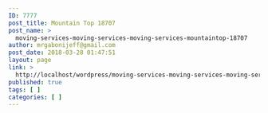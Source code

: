 ```yaml
---
ID: 7777
post_title: Mountain Top 18707
post_name: >
  moving-services-moving-services-moving-services-mountaintop-18707
author: mrgabonijeff@gmail.com
post_date: 2018-03-28 01:47:51
layout: page
link: >
  http://localhost/wordpress/moving-services-moving-services-moving-services-mountaintop-18707/
published: true
tags: [ ]
categories: [ ]
---
```

